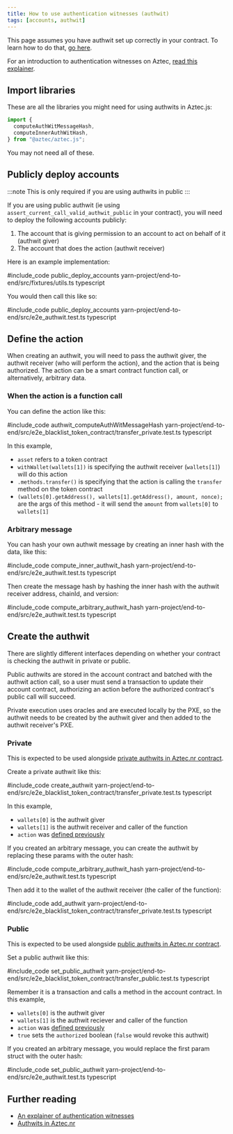 ```yaml
---
title: How to use authentication witnesses (authwit)
tags: [accounts, authwit]
---
```


This page assumes you have authwit set up correctly in your contract. To learn how to do that, [go here](../smart_contracts/writing_contracts/authwit.md).

For an introduction to authentication witnesses on Aztec, [read this explainer](../../../aztec/concepts/accounts/authwit.md).

## Import libraries

These are all the libraries you might need for using authwits in Aztec.js:

```typescript
import {
  computeAuthWitMessageHash,
  computeInnerAuthWitHash,
} from "@aztec/aztec.js";
```

You may not need all of these.

## Publicly deploy accounts

:::note
This is only required if you are using authwits in public
:::

If you are using public authwit (ie using `assert_current_call_valid_authwit_public` in your contract), you will need to deploy the following accounts publicly:

1. The account that is giving permission to an account to act on behalf of it (authwit giver)
2. The account that does the action (authwit receiver)

Here is an example implementation:

#include_code public_deploy_accounts yarn-project/end-to-end/src/fixtures/utils.ts typescript

You would then call this like so:

#include_code public_deploy_accounts yarn-project/end-to-end/src/e2e_authwit.test.ts typescript

## Define the action

When creating an authwit, you will need to pass the authwit giver, the authwit receiver (who will perform the action), and the action that is being authorized. The action can be a smart contract function call, or alternatively, arbitrary data.

### When the action is a function call

You can define the action like this:

#include_code authwit_computeAuthWitMessageHash yarn-project/end-to-end/src/e2e_blacklist_token_contract/transfer_private.test.ts typescript

In this example,

- `asset` refers to a token contract
- `withWallet(wallets[1])` is specifying the authwit receiver (`wallets[1]`) will do this action
- `.methods.transfer()` is specifying that the action is calling the `transfer` method on the token contract
- `(wallets[0].getAddress(), wallets[1].getAddress(), amount, nonce);` are the args of this method - it will send the `amount` from `wallets[0]` to `wallets[1]`

### Arbitrary message

You can hash your own authwit message by creating an inner hash with the data, like this:

#include_code compute_inner_authwit_hash yarn-project/end-to-end/src/e2e_authwit.test.ts typescript

Then create the message hash by hashing the inner hash with the authwit receiver address, chainId, and version:

#include_code compute_arbitrary_authwit_hash yarn-project/end-to-end/src/e2e_authwit.test.ts typescript

## Create the authwit

There are slightly different interfaces depending on whether your contract is checking the authwit in private or public. 

Public authwits are stored in the account contract and batched with the authwit action call, so a user must send a transaction to update their account contract, authorizing an action before the authorized contract's public call will succeed. 

Private execution uses oracles and are executed locally by the PXE, so the authwit needs to be created by the authwit giver and then added to the authwit receiver's PXE.

### Private

This is expected to be used alongside [private authwits in Aztec.nr contract](../smart_contracts/writing_contracts/authwit.md#private-functions).

Create a private authwit like this:

#include_code create_authwit yarn-project/end-to-end/src/e2e_blacklist_token_contract/transfer_private.test.ts typescript

In this example,

- `wallets[0]` is the authwit giver
- `wallets[1]` is the authwit receiver and caller of the function
- `action` was [defined previously](#define-the-action)

If you created an arbitrary message, you can create the authwit by replacing these params with the outer hash:

#include_code compute_arbitrary_authwit_hash yarn-project/end-to-end/src/e2e_authwit.test.ts typescript

Then add it to the wallet of the authwit receiver (the caller of the function):

#include_code add_authwit yarn-project/end-to-end/src/e2e_blacklist_token_contract/transfer_private.test.ts typescript

### Public

This is expected to be used alongside [public authwits in Aztec.nr contract](../smart_contracts/writing_contracts/authwit.md#public-functions).

Set a public authwit like this:

#include_code set_public_authwit yarn-project/end-to-end/src/e2e_blacklist_token_contract/transfer_public.test.ts typescript

Remember it is a transaction and calls a method in the account contract. In this example,

- `wallets[0]` is the authwit giver
- `wallets[1]` is the authwit reciever and caller of the function
- `action` was [defined previously](#define-the-action)
- `true` sets the `authorized` boolean (`false` would revoke this authwit)

If you created an arbitrary message, you would replace the first param struct with the outer hash:

#include_code set_public_authwit yarn-project/end-to-end/src/e2e_authwit.test.ts typescript

## Further reading

- [An explainer of authentication witnesses](../../../aztec/concepts/accounts/authwit.md)
- [Authwits in Aztec.nr](../smart_contracts/writing_contracts/authwit.md)

